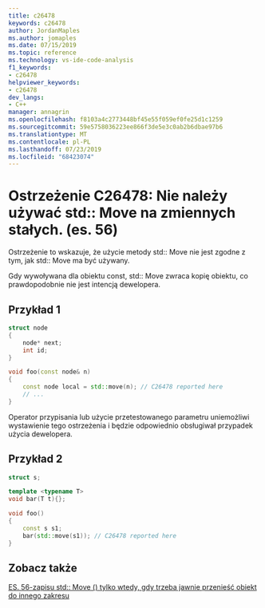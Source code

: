 ```yaml
---
title: c26478
keywords: c26478
author: JordanMaples
ms.author: jomaples
ms.date: 07/15/2019
ms.topic: reference
ms.technology: vs-ide-code-analysis
f1_keywords:
- c26478
helpviewer_keywords:
- c26478
dev_langs:
- C++
manager: annagrin
ms.openlocfilehash: f8103a4c2773448bf45e55f059ef0fe25d1c1259
ms.sourcegitcommit: 59e5758036223ee866f3de5e3c0ab2b6dbae97b6
ms.translationtype: MT
ms.contentlocale: pl-PL
ms.lasthandoff: 07/23/2019
ms.locfileid: "68423074"
---
```

# <a name="warning-c26478-dont-use-stdmove-on-constant-variables-es56"></a>Ostrzeżenie C26478: Nie należy używać std:: Move na zmiennych stałych. (es. 56)

Ostrzeżenie to wskazuje, że użycie metody std:: Move nie jest zgodne z tym, jak std:: Move ma być używany.

Gdy wywoływana dla obiektu const, std:: Move zwraca kopię obiektu, co prawdopodobnie nie jest intencją dewelopera.

## <a name="example-1"></a>Przykład 1

```cpp
struct node
{
    node* next;
    int id;
}

void foo(const node& n)
{
    const node local = std::move(n); // C26478 reported here
    // ...
}
```

Operator przypisania lub użycie przetestowanego parametru uniemożliwi wystawienie tego ostrzeżenia i będzie odpowiednio obsługiwał przypadek użycia dewelopera.

## <a name="example-2"></a>Przykład 2

```cpp
struct s;

template <typename T>
void bar(T t){};

void foo()
{
    const s s1;
    bar(std::move(s1)); // C26478 reported here
}
```

## <a name="see-also"></a>Zobacz także
[ES. 56-zapisu std:: Move () tylko wtedy, gdy trzeba jawnie przenieść obiekt do innego zakresu](https://github.com/isocpp/CppCoreGuidelines/blob/master/CppCoreGuidelines.md#es56-write-stdmove-only-when-you-need-to-explicitly-move-an-object-to-another-scope)
